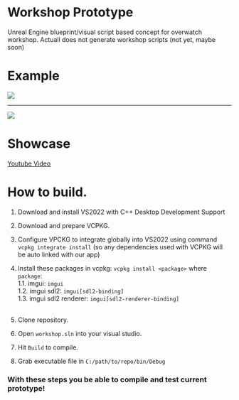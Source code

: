 # Workshop Prototype 

Unreal Engine blueprint/visual script based concept for overwatch workshop. Actuall does not generate workshop scripts (not yet, maybe soon)

# Example

<img src="https://i.imgur.com/pd0M8bI.png" />
<hr>
<img src="https://i.imgur.com/H4JShJj.png" />

<br>

# Showcase

<a href="https://www.youtube.com/watch?v=IAdcKTDnMNE">Youtube Video</a>

# How to build.
1. Download and install VS2022 with C++ Desktop Development Support
2. Download and prepare VCPKG.
3. Configure VPCKG to integrate globally into VS2022 using command `vcpkg integrate install` (so any dependencies used with VCPKG will be auto linked with our app)
4. Install these packages in vcpkg: `vcpkg install <package>` where `package`:<br>
	1.1. imgui: `imgui`<br>
	1.2. imgui sdl2: `imgui[sdl2-binding]`<br>
	1.3. imgui sdl2 renderer: `imgui[sdl2-renderer-binding]`<br><br>

6. Clone repository.
7. Open `workshop.sln` into your visual studio.
8. Hit `Build` to compile.
9. Grab executable file in `C:/path/to/repo/bin/Debug`
	
### With these steps you be able to compile and test current prototype!